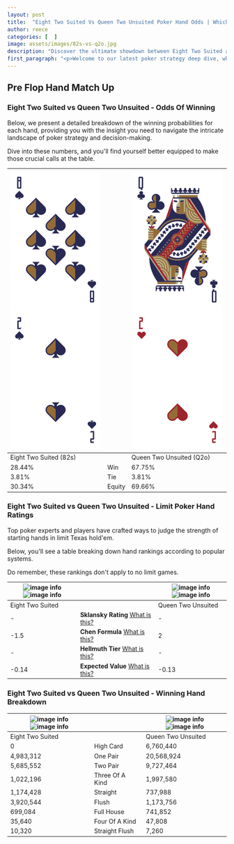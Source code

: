 ```yaml
---
layout: post
title:  "Eight Two Suited Vs Queen Two Unsuited Poker Hand Odds | Which Is The Better Hand In Poker? A Complete Guide"
author: reece
categories: [  ]
image: assets/images/82s-vs-q2o.jpg
description: "Discover the ultimate showdown between Eight Two Suited and Queen Two Unsuited in poker! Uncover the odds, strategies, and scenarios where one hand triumphs over the other. Get ready to up your poker game with this thrilling analysis."
first_paragraph: "<p>Welcome to our latest poker strategy deep dive, where we're pitting two distinct hands against each other in a high-stakes showdown: Eight Two Suited vs Queen Two Unsuited.</p><p>In the dynamic world of poker, every decision counts, and knowing which hand holds the upper hand is key to your success at the table.</p><p>In this article, we'll dissect these two hands, explore the scenarios where one dominates the other, and equip you with the knowledge to make strategic choices that can tip the odds in your favor.</p><p>Get ready to unravel the intriguing dynamics of these poker hands and elevate your game to new heights.</p>"
---
```




[comment]: # (sp0)

## Pre Flop Hand Match Up

<div class="table hand-ratings" markdown="1"> 



### Eight Two Suited vs Queen Two Unsuited - Odds Of Winning

Below, we present a detailed breakdown of the winning probabilities for each hand, providing you with the insight you need to navigate the intricate landscape of poker strategy and decision-making. 

Dive into these numbers, and you'll find yourself better equipped to make those crucial calls at the table.


    
| ![image info](assets/images/hand1/8.png) ![image info](assets/images/hand1/2.png) |  | ![image info](assets/images/hand2/q.png) ![image info](assets/images/hand2/2o.png) |
| -------- | -------- | -------- |
| Eight Two Suited (82s) |  | Queen Two Unsuited (Q2o) |
| 28.44% | Win | 67.75% |
| 3.81% | Tie | 3.81% |
| 30.34% | Equity | 69.66% |




[comment]: # (sp1)



### Eight Two Suited vs Queen Two Unsuited - Limit Poker Hand Ratings

Top poker experts and players have crafted ways to judge the strength of starting hands in limit Texas hold'em. 

Below, you'll see a table breaking down hand rankings according to popular systems. 

Do remember, these rankings don't apply to no limit games.


    
| ![image info](https://www.riverpairs.com/assets/images/hand1/8.png) ![image info](https://www.riverpairs.com/assets/images/hand1/2.png) |  | ![image info](https://www.riverpairs.com/assets/images/hand2/q.png) ![image info](https://www.riverpairs.com/assets/images/hand2/2o.png) |
| -------- | -------- | -------- |
| Eight Two Suited |  | Queen Two Unsuited |
| - | **Sklansky Rating** [What is this?](/sklansky-rating-explained) | - |
| -1.5 | **Chen Formula** [What is this?](/chen-formula-explained) | 2 |
| - | **Hellmuth Tier** [What is this?](/Hellmuth-tier-explained) | - |
| -0.14 | **Expected Value** [What is this?](/expected-value-explained) | -0.13 |




[comment]: # (sp2)



### Eight Two Suited vs Queen Two Unsuited - Winning Hand Breakdown


    
| ![image info](https://www.riverpairs.com/assets/images/hand1/8.png) ![image info](https://www.riverpairs.com/assets/images/hand1/2.png) |  | ![image info](https://www.riverpairs.com/assets/images/hand2/q.png) ![image info](https://www.riverpairs.com/assets/images/hand2/2o.png) |
| -------- | -------- | -------- |
| Eight Two Suited |  | Queen Two Unsuited |
| 0 | High Card | 6,760,440 |
| 4,983,312 | One Pair | 20,568,924 |
| 5,685,552 | Two Pair | 9,727,464 |
| 1,022,196 | Three Of A Kind | 1,997,580 |
| 1,174,428 | Straight | 737,988 |
| 3,920,544 | Flush | 1,173,756 |
| 699,084 | Full House | 741,852 |
| 35,640 | Four Of A Kind | 47,808 |
| 10,320 | Straight Flush | 7,260 |




[comment]: # (sp3)



</div>

[comment]: # (sp4)



[comment]: # (sp5)

